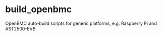 # build_openbmc
OpenBMC auto-build scripts for generic platforms, e.g. Raspberry Pi and AST2500-EVB.

